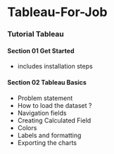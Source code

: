 # Tableau-For-Job

### Tutorial Tableau 
#### Section 01 Get Started 
- includes installation steps


#### Section 02 Tableau Basics 
- Problem statement
- How to load the dataset ?
- Navigation fields
- Creating Calculated Field
- Colors
- Labels and formatting
- Exporting the charts
